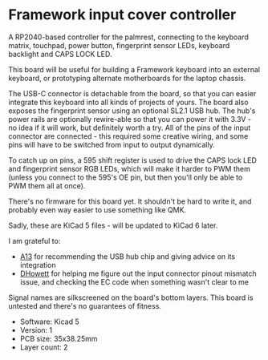 # Framework input cover controller

A RP2040-based controller for the palmrest, connecting to the keyboard matrix,
touchpad, power button, fingerprint sensor LEDs, keyboard backlight and CAPS LOCK LED.

This board will be useful for building a Framework keyboard into an external keyboard,
or prototyping alternate motherboards for the laptop chassis.

The USB-C connector is detachable from the board, so that you can easier integrate
this keyboard into all kinds of projects of yours.
The board also exposes the fingerprint sensor using an optional SL2.1 USB hub.
The hub's power rails are optionally rewire-able so that you can power it with 3.3V - 
no idea if it will work, but definitely worth a try.
All of the pins of the input connector are connected - this required some creative
wiring, and some pins will have to be switched from input to output dynamically.

To catch up on pins, a 595 shift register is used to drive the CAPS lock LED
and fingerprint sensor RGB LEDs, which will make it harder to PWM them
(unless you connect to the 595's OE pin, but then you'll only be able to PWM
them all at once).

There's no firmware for this board yet. It shouldn't be hard to write it,
and probably even way easier to use something like QMK.

Sadly, these are KiCad 5 files - will be updated to KiCad 6 later.

I am grateful to:
- [A13](https://twitter.com/sad_electronics) for recommending the USB hub chip and
giving advice on its integration
- [DHowett](https://www.howett.net/) for helping me figure out the input connector
pinout mismatch issue, and checking the EC code when something wasn't clear to me

Signal names are silkscreened on the board's bottom layers.
This board is untested and there's no guarantees of fitness.

- Software: Kicad 5
- Version: 1
- PCB size: 35x38.25mm
- Layer count: 2
